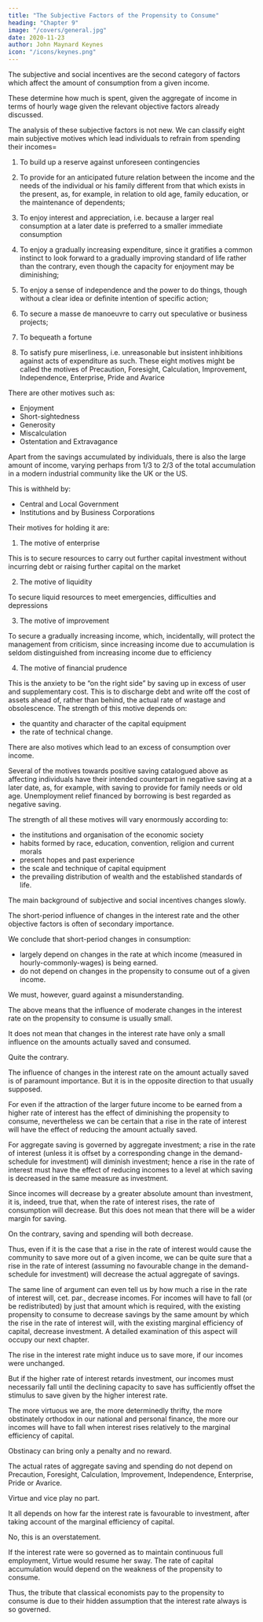 ```yaml
---
title: "The Subjective Factors of the Propensity to Consume"
heading: "Chapter 9"
image: "/covers/general.jpg"
date: 2020-11-23
author: John Maynard Keynes
icon: "/icons/keynes.png"
---
```



The subjective and social incentives are the second category of factors which affect the amount of consumption from a given income. 

These determine how much is spent, given the aggregate of income in terms of <!-- wage-units --> hourly wage given the relevant objective factors already discussed. 

The analysis of these subjective factors is not new. We can <!--  raises no point of novelty, it may be sufficient if we give a catalogue of the more important, without enlarging on them at any length. There are, in general, --> classify eight main subjective motives which lead individuals to refrain from spending their incomes= 

1. To build up a reserve against unforeseen contingencies

2. To provide for an anticipated future relation between the income and the needs of the individual or his family different from that which exists in the present, as, for example, in relation to old age, family education, or the maintenance of dependents; 

3. To enjoy interest and appreciation, i.e. because a larger real consumption at a later date is preferred to a smaller immediate consumption

4. To enjoy a gradually increasing expenditure, since it gratifies a common instinct to look forward to a gradually improving standard of life rather than the contrary, even though the capacity for enjoyment may be diminishing; 

5. To enjoy a sense of independence and the power to do things, though without a clear idea or definite intention of specific action;

6. To secure a masse de manoeuvre to carry out speculative or business projects; 

7. To bequeath a fortune

8. To satisfy pure miserliness, i.e. unreasonable but insistent inhibitions against acts of expenditure as such. These eight motives might be called the motives of Precaution, Foresight, Calculation, Improvement, Independence, Enterprise, Pride and Avarice

There are other motives such as:
- Enjoyment
- Short-sightedness
- Generosity
- Miscalculation
- Ostentation and Extravagance

Apart from the savings accumulated by individuals, there is also the large amount of income, varying perhaps from 1/3 to 2/3 of the total accumulation in a modern industrial community like the UK or the US. 

This is withheld by:
- Central and Local Government
- Institutions and by Business Corporations

Their motives for holding it are: <!--  — for motives largely analogous to, but not identical with, those actuating individuals, and mainly the four following: -->

1. The motive of enterprise

This is to secure resources to carry out further capital investment without incurring debt or raising further capital on the market

2. The motive of liquidity

To secure liquid resources to meet emergencies, difficulties and depressions

3. The motive of improvement

To secure a gradually increasing income, which, incidentally, will protect the management from criticism, since increasing income due to accumulation is seldom distinguished from increasing income due to efficiency

4. The motive of financial prudence 

This is the anxiety to be “on the right side” by saving up in excess of user and supplementary cost. This is to discharge debt and write off the cost of assets ahead of, rather than behind, the actual rate of wastage and obsolescence. The strength of this motive depends on:
- the quantity and character of the capital equipment
- the rate of technical change. 

<!-- Corresponding to these motives which favour the withholding of a part of income from consumption,  -->

There are also motives which lead to an excess of consumption over income. 

Several of the motives towards positive saving catalogued above as affecting individuals have their intended counterpart in negative saving at a later date, as, for example, with saving to provide for family needs or old age. Unemployment relief financed by borrowing is best regarded as negative saving. 

The strength of all these motives will vary enormously according to:
- the institutions and organisation of the economic society 
- habits formed by race, education, convention, religion and current morals
- present hopes and past experience
- the scale and technique of capital equipment
- the prevailing distribution of wealth and the established standards of life. 

<!-- In the argument of this book, however, we shall not concern ourselves, except in occasional digressions, with the results of far-reaching social changes or with the slow effects of secular progress. We shall, that is to say, take as given the main background of subjective motives to saving and to consumption respectively. In so far as the distribution of wealth is determined by the more or less permanent social structure of the community, this also can be reckoned a factor, subject only to slow change and over a long period, which we can take as given in our present context.  -->

<!-- II  -->

The main background of subjective and social incentives changes slowly. 

The short-period influence of changes in the interest rate and the other objective factors is often of secondary importance.

We conclude that short-period changes in consumption:
- largely depend on changes in the rate at which income (measured in hourly-commonly-wages) is being earned. 
- do not depend on changes in the propensity to consume out of a given income. 

We must, however, guard against a misunderstanding. 

The above means that the influence of moderate changes in the interest rate on the propensity to consume is usually small. 

It does not mean that changes in the interest rate have only a small influence on the amounts actually saved and consumed. 

Quite the contrary. 

The influence of changes in the interest rate on the amount actually saved is of paramount importance. But it is in the opposite direction to that usually supposed. 

For even if the attraction of the larger future income to be earned from a higher rate of interest has the effect of diminishing the propensity to consume, nevertheless we can be certain that a rise in the rate of interest will have the effect of reducing the amount actually saved. 

For aggregate saving is governed by aggregate investment; a rise in the rate of interest (unless it is offset by a corresponding change in the demand-schedule for investment) will diminish investment; hence a rise in the rate of interest must have the effect of reducing incomes to a level at which saving is decreased in the same measure as investment. 

Since incomes will decrease by a greater absolute amount than investment, it is, indeed, true that, when the rate of interest rises, the rate of consumption will decrease. But this does not mean that there will be a wider margin for saving. 

On the contrary, saving and spending will both decrease. 

Thus, even if it is the case that a rise in the rate of interest would cause the community to save more out of a given income, we can be quite sure that a rise in the rate of interest (assuming no favourable change in the demand-schedule for investment) will decrease the actual aggregate of savings. 

The same line of argument can even tell us by how much a rise in the rate of interest will, cet. par., decrease incomes. For incomes will have to fall (or be redistributed) by just that amount which is required, with the existing propensity to consume to decrease savings by the same amount by which the rise in the rate of interest will, with the existing marginal efficiency of capital, decrease investment. A detailed examination of this aspect will occupy our next chapter. 

The rise in the interest rate might induce us to save more, if our incomes were unchanged. 

But if the higher rate of interest retards investment, our incomes must necessarily fall until the declining capacity to save has sufficiently offset the stimulus to save given by the higher interest rate. 

The more virtuous we are, the more determinedly thrifty, the more obstinately orthodox in our national and personal finance, the more our incomes will have to fall when interest rises relatively to the marginal efficiency of capital.

Obstinacy can bring only a penalty and no reward. 

The actual rates of aggregate saving and spending do not depend on Precaution, Foresight, Calculation, Improvement, Independence, Enterprise, Pride or Avarice. 

Virtue and vice play no part.

It all depends on how far the interest rate is favourable to investment, after taking account of the marginal efficiency of capital. 

No, this is an overstatement. 

If the interest rate were so governed as to maintain continuous full employment, Virtue would resume her sway. The rate of capital accumulation would depend on the weakness of the propensity to consume. 

Thus, the tribute that classical economists pay to the propensity to consume is due to their hidden assumption that the interest rate always is so governed.
